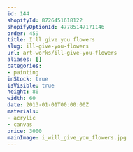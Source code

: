 ```yaml
---
id: 144
shopifyId: 8726451618122
shopifyOptionId: 47785147171146
order: 459
title: I'll give you flowers
slug: ill-give-you-flowers
url: art-works/ill-give-you-flowers
aliases: []
categories:
- painting
inStock: true
isVisible: true
height: 80
width: 60
date: 2013-01-01T00:00:00Z
materials:
- acrylic
- canvas
price: 3000
mainImage: i_will_give_you_flowers.jpg
---
```

